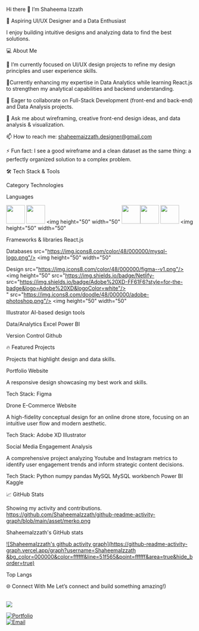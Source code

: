

Hi there 👋 I’m Shaheema Izzath

🎨 Aspiring UI/UX Designer and a Data Enthusiast

I enjoy building intuitive designs and analyzing data to find the best solutions.

💻 About Me

🔭 I’m currently focused on UI/UX design projects to refine my design principles and user experience skills.

🌱Currently enhancing my expertise in Data Analytics while learning React.js to strengthen my analytical capabilities and backend understanding.

👯 Eager to collaborate on Full-Stack Development (front-end and back-end) and Data Analysis projects.

💬 Ask me about wireframing, creative front-end design ideas, and data analysis & visualization.

📫 How to reach me: shaheemaizzath.designer@gmail.com

⚡ Fun fact: I see a good wireframe and a clean dataset as the same thing: a perfectly organized solution to a complex problem.


🛠️ Tech Stack & Tools

Category	Technologies

Languages
  
<img height="50" width="50" src="https://img.icons8.com/color/48/000000/python.png" /> <img height="50" width="50" 
src="https://img.icons8.com/color/48/000000/java-coffee-cup-logo.png" /> <img height="50" width="50"
<img height="50" width="50" src="https://img.icons8.com/color/48/000000/javascript.png"/><img height="50" width="50" 
src="https://img.icons8.com/color/48/000000/html-5.png" /> <img height="50" width="50" src="https://img.icons8.com/color/48/000000/css.png" /> <img height="50" width="50" 



Frameworks & libraries	React.js

Databases 	src="https://img.icons8.com/color/48/000000/mysql-logo.png"/> <img height="50" width="50"

Design	src="https://img.icons8.com/color/48/000000/figma--v1.png"/> <img height="50" src="https://img.shields.io/badge/Netlify-
src="https://img.shields.io/badge/Adobe%20XD-FF61F6?style=for-the-badge&logo=Adobe%20XD&logoColor=white"/>                                                                   
" src="https://img.icons8.com/doodle/48/000000/adobe-photoshop.png"/> <img height="50" width="50" 

 Illustrator AI-based design tools


Data/Analytics	Excel Power BI



Version Control	Github



🔥 Featured Projects

Projects that highlight design and data skills.

Portfolio Website

A responsive design showcasing my best work and skills.

Tech Stack: Figma

Drone E-Commerce Website

A high-fidelity conceptual design for an online drone store, focusing on an intuitive user flow and modern aesthetic.

Tech Stack: Adobe XD Illustrator

Social Media Engagement Analysis

A comprehensive project analyzing Youtube and Instagram metrics to identify user engagement trends and inform strategic content decisions.

Tech Stack: Python numpy pandas MySQL MySQL workbench Power BI Kaggle


📈 GitHub Stats

Showing my activity and contributions.
https://github.com/ShaheemaIzzath/github-readme-activity-graph/blob/main/asset/merko.png

ShaheemaIzzath's GitHub stats




[![ShaheemaIzzath's github activity graph](https://github-readme-activity-graph.vercel.app/graph?username=ShaheemaIzzath &bg_color=000000&color=ffffff&line=51f565&point=ffffff&area=true&hide_border=true)](https://github.com/ashutosh00710/github-readme-activity-graph)




Top Langs

🌐 Connect With Me
Let’s connect and build something amazing!)



  <br /> [<img src="https://img.shields.io/badge/LinkedIn-0077B5?style=for-the-badge&logo=linkedin&logoColor=white" />](https://www.linkedin.com/in/shaheema-izzath) <br/>

<a href=""><img src="https://img.shields.io/badge/Portfolio-FF5722?style=for-the-badge&amp;logo=google-chrome&amp;logoColor=white" alt="Portfolio"></a><br>
<a href="mailto:shaheemaizzath.designer@gmail.com"><img src="https://img.shields.io/badge/Gmail-D14836?style=for-the-badge&amp;logo=gmail&amp;logoColor=white" alt="Email"></a></p>




